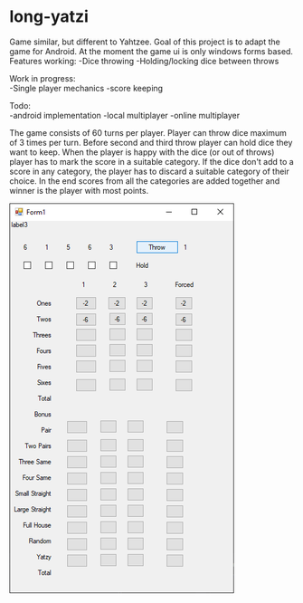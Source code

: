 # long-yatzi
Game similar, but different to Yahtzee. Goal of this project is to adapt the game for Android. At the moment the game ui is only windows forms based.
Features working:
-Dice throwing
-Holding/locking dice between throws

Work in progress:\
-Single player mechanics
-score keeping

Todo:\
-android implementation
-local multiplayer
-online multiplayer

The game consists of 60 turns per player. Player can throw dice maximum of 3 times per turn.
Before second and third throw player can hold dice they want to keep.
When the player is happy with the dice (or out of throws) player has to mark the score in a suitable category.
If the dice don't add to a score in any category, the player has to discard a suitable category of their choice. 
In the end scores from all the categories are added together and winner is the player with most points.

![Screenshot](screencap.PNG)